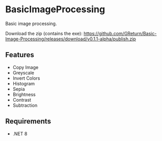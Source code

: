 # BasicImageProcessing
Basic image processing. 

Download the zip (contains the exe): https://github.com/GReturn/Basic-Image-Processing/releases/download/v0.1.1-alpha/publish.zip

## Features
- Copy Image
- Greyscale
- Invert Colors
- Histogram
- Sepia
- Brightness
- Contrast
- Subtraction

## Requirements
- .NET 8

